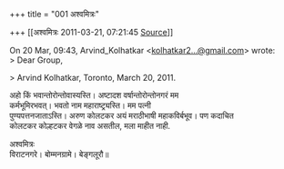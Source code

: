 +++
title = "001 अश्वमित्रः"

+++
[[अश्वमित्रः	2011-03-21, 07:21:45 [Source](https://groups.google.com/g/samskrita/c/cUDYXdN8K-w)]]



On 20 Mar, 09:43, Arvind_Kolhatkar \<[kolhatkar2...@gmail.com]()\> wrote:  
\> Dear Group,

\> Arvind Kolhatkar, Toronto, March 20, 2011.

अहो किं भवान्तोरोन्तोवास्यस्ति। अष्टादश वर्षान्तोरोन्तोनगरं मम  
कर्मभूमिरभवत्। भवतो नाम महाराष्ट्र्यस्ति। मम पत्नी  
पुण्यपत्तनजाताऽस्ति। अरुण कोलटकर अयं मराठीभाषी महाकविर्बभूव। पण कदाचित  
कोलटकर कोल्हटकर वेगळे नाव असतील, मला माहीत नाही.

अश्वमित्रः  
विराटनगरे। बोम्मनग्रामे। बेङ्गलूरौ॥

